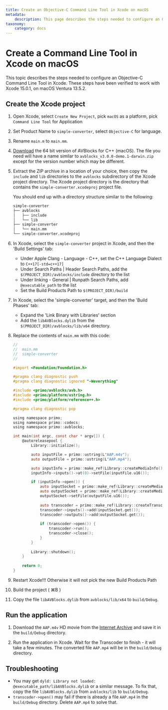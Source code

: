 ```yaml
---
title: Create an Objective-C Command Line Tool in Xcode on macOS
metadata:
    description: This page describes the steps needed to configure an Objective-C Command Line Tool in Xcode.
taxonomy:
    category: docs
---
```


# Create a Command Line Tool in Xcode on macOS

This topic describes the steps needed to configure an Objective-C Command Line Tool in Xcode. These steps have been verified to work with Xcode 15.0.1, on macOS Ventura 13.5.2.

## Create the Xcode project 

1. Open Xcode, select `Create New Project`, pick `macOS` as a platform, pick `Command Line Tool` for Application 

2. Set Product Name to `simple-converter`, select `Objective-C` for language.

3. Rename `main.m` to `main.mm`. 

4. [Download](https://github.com/avblocks/avblocks-core/releases/) the 64 bit version of AVBlocks for C++ (macOS). The file you need will have a name similar to `avblocks_v3.0.0-demo.1-darwin.zip` except for the version number which may be different. 

5. Extract the ZIP archive in a location of your choice, then copy the `include` and `lib` directories to the `avblocks` subdirectory of the Xcode project directory. The Xcode project directory is the directory that contains the `simple-converter.xcodeproj` project file.

    You should end up with a directory structure similar to the following:

    ```sh
    simple-converter
    ├── avblocks
    │   ├── include
    │   └── lib
    ├── simple-converter
    │   └── main.mm
    └── simple-converter.xcodeproj
    ```

6. In Xcode, select the `simple-converter` project in Xcode, and then the 'Build Settings' tab: 
    * Under Apple Clang - Language - C++, set the C++ Language Dialect to `C++17[-std=c++17]`
    * Under Search Paths | Header Search Paths, add the `$(PROJECT_DIR)/avblocks/include` directory to the list
    * Under linking - General | Runpath Search Paths, add `@executable_path` to the list 
    * Set the Build Products Path to `$(PROJECT_DIR)/build`

7. In Xcode, select the 'simple-converter' target, and then the 'Build Phases' tab:
	* Expand the 'Link Binary with Libraries' section 
	* Add the `libAVBlocks.dylib` from the `$(PROJECT_DIR)/avblocks/lib/x64` directory.

8. Replace the contents of `main.mm` with this code:
		
    ```objectivec
    //
    //  main.mm
    //  simple-converter
    //

    #import <Foundation/Foundation.h>

    #pragma clang diagnostic push
    #pragma clang diagnostic ignored "-Weverything"

    #include <primo/avblocks/avb.h>
    #include <primo/platform/ustring.h>
    #include <primo/platform/reference++.h>

    #pragma clang diagnostic pop

    using namespace primo;
    using namespace primo::codecs;
    using namespace primo::avblocks;

    int main(int argc, const char * argv[]) {
        @autoreleasepool {
            Library::initialize();

            auto inputFile = primo::ustring(L"AAP.m4v");
            auto outputFile = primo::ustring(L"AAP.mp4");

            auto inputInfo = primo::make_ref(Library::createMediaInfo());
            inputInfo->inputs()->at(0)->setFile(inputFile.u16());

            if (inputInfo->open()) {
                auto inputSocket = primo::make_ref(Library::createMediaSocket(inputInfo.get()));
                auto outputSocket = primo::make_ref(Library::createMediaSocket(Preset::Video::Generic::MP4::Base_H264_AAC));
                outputSocket->setFile(outputFile.u16());
                
                auto transcoder = primo::make_ref(Library::createTranscoder());
                transcoder->inputs()->add(inputSocket.get());
                transcoder->outputs()->add(outputSocket.get());
                
                if (transcoder->open()) {
                    transcoder->run();
                    transcoder->close();
                }
            }
            
            Library::shutdown();
        }
        
        return 0;
    }
    ```

9. Restart Xcode!!! Otherwise it will not pick the new Build Products Path 

10. Build the project ( ⌘B )  

11. Copy the file `libAVBlocks.dylib` from `avblocks/lib/x64` to `build/Debug`. 

## Run the application

1. Download the `AAP.m4v` HD movie from the [Internet Archive](https://archive.org/details/Wildlife-filming) and save it in the `build/Debug` directory.

2. Run the application in Xcode. Wait for the Transcoder to finish - it will take a few minutes. The converted file `AAP.mp4` will be in the `build/Debug` directory.   
	
## Troubleshooting

* You may get `dyld: Library not loaded: @executable_path/libAVBlocks.dylib` or a similar message. To fix that, copy the file `libAVBlocks.dylib` from `avblocks/lib` to `build/Debug`.
* `transcoder->open()` may fail if there is already a file `AAP.mp4` in the `build/Debug` directory. Delete `AAP.mp4` to solve that.         
